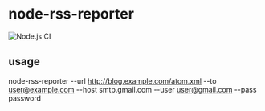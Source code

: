 # node-rss-reporter

![Node.js CI](https://github.com/sassy/node-rss-reporter/workflows/Node.js%20CI/badge.svg)

## usage

node-rss-reporter --url http://blog.example.com/atom.xml --to user@example.com --host smtp.gmail.com --user user@gmail.com --pass password
